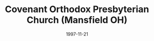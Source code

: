 ---
date: &id001 1997-11-21
end_date: null
location:
  address: 473 West Cook Road
  city: Mansfield
  state: OH
minister:
- end: 1997-11-21
  name: Larry Oldaker
  start: 1995-01-01
  type: Organizing Pastor
- end: 2004-01-01
  name: Larry Oldaker
  start: 1997-11-21
  type: Pastor
- end: 2012-01-01
  name: Joseph Puglia
  start: 2005-01-01
  type: Pastor
- end: null
  name: Matthew A. Judd
  start: 2014-01-01
  type: Pastor
ministers:
- Larry Oldaker
- Larry Oldaker
- Joseph Puglia
- Matthew A. Judd
name: Covenant Orthodox Presbyterian Church
names:
- end: null
  name: Covenant Orthodox Presbyterian Church
  start: 1997-11-21
origination_date: *id001
raw_data: "OH Mansfield\n\nCovenant Orthodox Presbyterian Church  (November 21, 1997\u2013\
  \ )\n473 West Cook Road\nOrg. Pastor: Larry Oldaker, 1995\u201397\nPastors: Larry\
  \ Oldaker, 1997\u20132004\nJoseph Puglia, 2005\u201312\nMatthew A. Judd, 2014\u2013"
states:
- OH
status:
  active: true
  end_date: null
  reason: null
  received_from: null
  withdrawal_to: null
title: Covenant Orthodox Presbyterian Church (Mansfield OH)
year_established:
- 1997

---